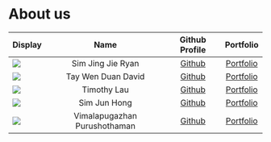 # About us


Display |       Name        | Github Profile | Portfolio 
--------|:-----------------:|:--------------:|:---------:
![](https://via.placeholder.com/100.png?text=Photo) | Sim Jing Jie Ryan | [Github](https://github.com/rismm) | [Portfolio](docs/team/johndoe.md)
![](https://via.placeholder.com/100.png?text=Photo) | Tay Wen Duan David | [Github](https://github.com/dtaywd) | [Portfolio](docs/team/johndoe.md)
![](https://via.placeholder.com/100.png?text=Photo) | Timothy Lau | [Github](https://github.com/TimothyLKM) | [Portfolio](docs/team/johndoe.md)
![](https://via.placeholder.com/100.png?text=Photo) | Sim Jun Hong | [Github](https://github.com/awesomesjh) | [Portfolio](docs/team/johndoe.md)
![](https://cdn.discordapp.com/attachments/1024235699383308330/1215341390079201290/vimal-face.jpg?ex=65fc65df&is=65e9f0df&hm=fc7cfc6e9a3a28b7f15cf3115433685feda82277d24c8a687d649af1949553bf&) | Vimalapugazhan Purushothaman | [Github](https://github.com/vimalapugazhan) | [Portfolio](docs/team/johndoe.md)

